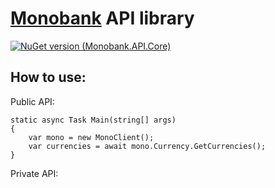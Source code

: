 # [Monobank](https://www.monobank.ua) API library
[![NuGet version (Monobank.API.Core)](https://img.shields.io/nuget/v/Monobank.API.Core.svg?style=flat-square)](https://www.nuget.org/packages/Monobank.API.Core/)
## How to use:
Public API:
```
static async Task Main(string[] args)
{
    var mono = new MonoClient();
    var currencies = await mono.Currency.GetCurrencies();
}
```
Private API:
```
```
